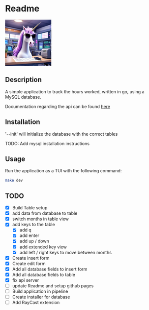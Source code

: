 # Readme

<img src="docs/images/unicorn.jpg" height="150" />

## Description

A simple application to track the hours worked, written in go, using a MySQL
database.

Documentation regarding the api can be found [here](./api/README.md)

## Installation

'--init' will initialize the database with the correct tables

TODO: Add mysql installation instructions

## Usage

Run the application as a TUI with the following command:

```bash
make dev
```

## TODO

- [x] Build Table setup
- [x] add data from database to table
- [x] switch months in table view
- [x] add keys to the table
  - [x] add q
  - [x] add enter
  - [x] add up / down
  - [x] add extended key view
  - [x] add left / right keys to move between months
- [x] Create insert form
- [x] Create edit form
- [x] Add all database fields to insert form
- [x] Add all database fields to table
- [x] fix api server
- [ ] update Readme and setup github pages
- [ ] Build application in pipeline
- [ ] Create installer for database
- [ ] Add RayCast extension
